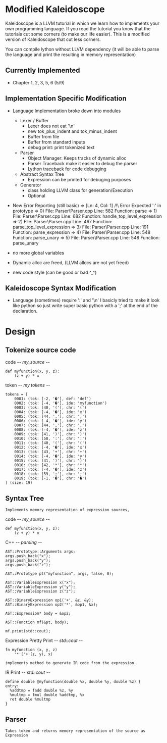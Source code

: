 # Modified Kaleidoscope 

Kaleidoscope is a LLVM tutorial in which we learn how to implements your own programming language. 
If you read the tutorial you know that the tutorials cut some corners (to make our life easier). 
This is a modified version of Kaleidoscope that cut less corners.

You can compile lython without LLVM dependency (it will be able to parse the language and print the resulting in memory representation)

## Currently Implemented

* Chapter 1, 2, 3, 5, 6 (5/9)
    
## Implementation Specific Modification
* Language Implementation broke down into modules
    * Lexer / Buffer
        * Lexer does not eat '\n'
		* new tok_plus_indent and tok_minus_indent
        * Buffer from file
        * Buffer from standard inputs
        * debug print: print tokenized text 
    * Parser
        * Object Manager: Keeps tracks of dynamic alloc
		* Parser Traceback make it easier to debug the parser
		* Lython traceback for code debugging
    * Abstract Syntax Tree
        * Expression can be printed for debuging purposes
    * Generator
        * class holding LLVM class for generation/Execution
		* Optional
    
* New Error Reporting (still basic)
    => [Ln: 4, Col: 1]      /!\ Error     Expected ':' in prototype 
	=>		0) File: Parser\Parser.cpp Line:  582 Function: parse
    => 	  	1) File: Parser\Parser.cpp Line:  682 Function: handle_top_level_expression
    =>   	2) File: Parser\Parser.cpp Line:  467 Function: parse_top_level_expression
    =>   	3) File: Parser\Parser.cpp Line:  191 Function: parse_expression
    =>   	4) File: Parser\Parser.cpp Line:  548 Function: parse_unary
    =>   	5) File: Parser\Parser.cpp Line:  548 Function: parse_unary
    
* no more global variables 
* Dynamic alloc are freed, (LLVM allocs are not yet freed)
* new code style (can be good or bad ^_^)

## Kaleidoscope Syntax Modification

* Language (sometimes) require ':' and '\n'
    I basicly tried to make it look like python so just write super basic python
    with a ';' at the end of the declaration.


Design
=======

## Tokenize source code
  
code -*- my_source -*-
    
    def myfunction(x, y, z):
        (z + y) * x
        
token -*- my tokens -*-
    
    tokens = [
        0001: (tok: [-2, '�'], def: 'def')
        0002: (tok: [-4, '�'], ide: 'myfunction')
        0003: (tok: [40, '('], chr: '(')
        0004: (tok: [-4, '�'], ide: 'x')
        0005: (tok: [44, ','], chr: ',')
        0006: (tok: [-4, '�'], ide: 'y')
        0007: (tok: [44, ','], chr: ',')
        0008: (tok: [-4, '�'], ide: 'z')
        0009: (tok: [41, ')'], chr: ')')
        0010: (tok: [58, ':'], chr: ':')
        0011: (tok: [40, '('], chr: '(')
        0012: (tok: [-4, '�'], ide: 'x')
        0013: (tok: [43, '+'], chr: '+')
        0014: (tok: [-4, '�'], ide: 'y')
        0015: (tok: [41, ')'], chr: ')')
        0016: (tok: [42, '*'], chr: '*')
        0017: (tok: [-4, '�'], ide: 'z')
        0018: (tok: [59, ';'], chr: ';')
        0019: (tok: [-1, '�'], chr: '�')
    ] (size: 19)

## Syntax Tree

    Implements memory representation of expression sources,
    
code -*- my_source -*-

    def myfunction(x, y, z):
        (z + y) * x
        
C++ -*- parsing -*-

    AST::Prototype::Arguments args;
    args.push_back("x");
    args.push_back("y");
    args.push_back("z");

    AST::Prototype pt("myfunction", args, false, 0);

    AST::VariableExpression x("x");
    AST::VariableExpression y("y");
    AST::VariableExpression z("z");

    AST::BinaryExpression op1('+', &z, &y);
    AST::BinaryExpression op2('*', &op1, &x);

    AST::Expression* body = &op2;

    AST::Function mf(&pt, body);

    mf.print(std::cout);

Expression Pretty Print -*- std::cout -*-

    fn myfunction (x, y, z)
        '*'('+'(z, y), x)
        
    implements method to generate IR code from the expression.
    
IR Print -*- std::cout -*-

    define double @myfunction(double %x, double %y, double %z) {
    entry:
      %addtmp = fadd double %z, %y
      %multmp = fmul double %addtmp, %x
      ret double %multmp
    }


## Parser
    
    Takes token and returns memory representation of the source as Expression
   